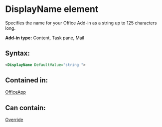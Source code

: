 
# DisplayName element
Specifies the name for your Office Add-in as a string up to 125 characters long.

 **Add-in type:** Content, Task pane, Mail


## Syntax:


```XML
<DisplayName DefaultValue="string ">
```


## Contained in:

[OfficeApp](/reference/manifest/officeapp.md)


## Can contain:

[Override](/reference/manifest/override.md)

